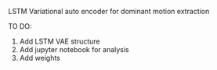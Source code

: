 
LSTM Variational auto encoder for dominant motion extraction

TO DO:
1) Add LSTM VAE structure
2) Add jupyter notebook for analysis
3) Add weights
